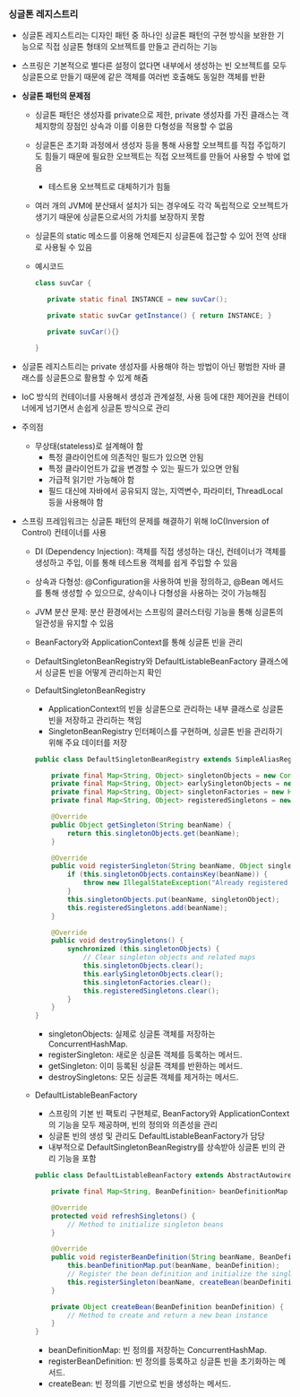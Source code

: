 ### 싱글톤 레지스트리

- 싱글톤 레지스트리는 디자인 패턴 중 하나인 싱글톤 패턴의 구현 방식을 보완한 기능으로 직접 싱글톤 형태의 오브젝트를 만들고 관리하는 기능
- 스프링은 기본적으로 별다른 설정이 없다면 내부에서 생성하는 빈 오브젝트를 모두 싱글톤으로 만들기 때문에 같은 객체를 여러번 호출해도 동일한 객체를 반환
- **싱글톤 패턴의 문제점**
    - 싱글톤 패턴은 생성자를 private으로 제한, private 생성자를 가진 클래스는 객체지향의 장점인 상속과 이를 이용한 다형성을 적용할 수 없음
    - 싱글톤은 초기화 과정에서 생성자 등을 통해 사용할 오브젝트를 직접 주입하기도 힘들기 때문에 필요한 오브젝트는 직접 오브젝트를 만들어 사용할 수 밖에 없음
        - 테스트용 오브젝트로 대체하기가 힘듦
    - 여러 개의 JVM에 분산돼서 설치가 되는 경우에도 각각 독립적으로 오브젝트가 생기기 때문에 싱글톤으로서의 가치를 보장하지 못함
    - 싱글톤의 static 메소드를 이용해 언제든지 싱글톤에 접근할 수 있어 전역 상태로 사용될 수 있음
    - 예시코드

        ```java
        class suvCar {

           private static final INSTANCE = new suvCar();

           private static suvCar getInstance() { return INSTANCE; }

           private suvCar(){}

        }
        ```

- 싱글톤 레지스트리는 private 생성자를 사용해야 하는 방법이 아닌 평범한 자바 클래스를 싱글톤으로 활용할 수 있게 해줌
- IoC 방식의 컨테이너를 사용해서 생성과 관계설정, 사용 등에 대한 제어권을 컨테이너에게 넘기면서 손쉽게 싱글톤 방식으로 관리
- 주의점
    - 무상태(stateless)로 설계해야 함
        - 특정 클라이언트에 의존적인 필드가 있으면 안됨
        - 특정 클라이언트가 값을 변경할 수 있는 필드가 있으면 안됨
        - 가급적 읽기만 가능해야 함
        - 필드 대신에 자바에서 공유되지 않는, 지역변수, 파라미터, ThreadLocal 등을 사용해야 함
- 스프링 프레임워크는 싱글톤 패턴의 문제를 해결하기 위해 IoC(Inversion of Control) 컨테이너를 사용
  - DI (Dependency Injection): 객체를 직접 생성하는 대신, 컨테이너가 객체를 생성하고 주입, 이를 통해 테스트용 객체를 쉽게 주입할 수 있음
  - 상속과 다형성: @Configuration을 사용하여 빈을 정의하고, @Bean 메서드를 통해 생성할 수 있으므로, 상속이나 다형성을 사용하는 것이 가능해짐
  - JVM 분산 문제: 분산 환경에서는 스프링의 클러스터링 기능을 통해 싱글톤의 일관성을 유지할 수 있음
  - BeanFactory와 ApplicationContext를 통해 싱글톤 빈을 관리
  - DefaultSingletonBeanRegistry와 DefaultListableBeanFactory 클래스에서 싱글톤 빈을 어떻게 관리하는지 확인
  - DefaultSingletonBeanRegistry
    - ApplicationContext의 빈을 싱글톤으로 관리하는 내부 클래스로 싱글톤 빈을 저장하고 관리하는 책임
    - SingletonBeanRegistry 인터페이스를 구현하며, 싱글톤 빈을 관리하기 위해 주요 데이터를 저장
    ```java
    public class DefaultSingletonBeanRegistry extends SimpleAliasRegistry implements SingletonBeanRegistry {
    
        private final Map<String, Object> singletonObjects = new ConcurrentHashMap<>(256);
        private final Map<String, Object> earlySingletonObjects = new ConcurrentHashMap<>(16);
        private final Map<String, Object> singletonFactories = new HashMap<>(16);
        private final Map<String, Object> registeredSingletons = new CopyOnWriteArrayList<>();
    
        @Override
        public Object getSingleton(String beanName) {
            return this.singletonObjects.get(beanName);
        }
    
        @Override
        public void registerSingleton(String beanName, Object singletonObject) {
            if (this.singletonObjects.containsKey(beanName)) {
                throw new IllegalStateException("Already registered singleton: " + beanName);
            }
            this.singletonObjects.put(beanName, singletonObject);
            this.registeredSingletons.add(beanName);
        }
    
        @Override
        public void destroySingletons() {
            synchronized (this.singletonObjects) {
                // Clear singleton objects and related maps
                this.singletonObjects.clear();
                this.earlySingletonObjects.clear();
                this.singletonFactories.clear();
                this.registeredSingletons.clear();
            }
        }
    }
    ```
    - singletonObjects: 실제로 싱글톤 객체를 저장하는 ConcurrentHashMap.
    - registerSingleton: 새로운 싱글톤 객체를 등록하는 메서드.
    - getSingleton: 이미 등록된 싱글톤 객체를 반환하는 메서드.
    - destroySingletons: 모든 싱글톤 객체를 제거하는 메서드.

  - DefaultListableBeanFactory
    - 스프링의 기본 빈 팩토리 구현체로, BeanFactory와 ApplicationContext의 기능을 모두 제공하며, 빈의 정의와 의존성을 관리
    - 싱글톤 빈의 생성 및 관리도 DefaultListableBeanFactory가 담당
    -  내부적으로 DefaultSingletonBeanRegistry를 상속받아 싱글톤 빈의 관리 기능을 포함
    ```java
    public class DefaultListableBeanFactory extends AbstractAutowireCapableBeanFactory implements ConfigurableListableBeanFactory {
    
        private final Map<String, BeanDefinition> beanDefinitionMap = new ConcurrentHashMap<>(256);
    
        @Override
        protected void refreshSingletons() {
            // Method to initialize singleton beans
        }
    
        @Override
        public void registerBeanDefinition(String beanName, BeanDefinition beanDefinition) throws BeanDefinitionStoreException {
            this.beanDefinitionMap.put(beanName, beanDefinition);
            // Register the bean definition and initialize the singleton
            this.registerSingleton(beanName, createBean(beanDefinition));
        }
    
        private Object createBean(BeanDefinition beanDefinition) {
            // Method to create and return a new bean instance
        }
    }
    ```
    - beanDefinitionMap: 빈 정의를 저장하는 ConcurrentHashMap.
    - registerBeanDefinition: 빈 정의를 등록하고 싱글톤 빈을 초기화하는 메서드.
    - createBean: 빈 정의를 기반으로 빈을 생성하는 메서드.
